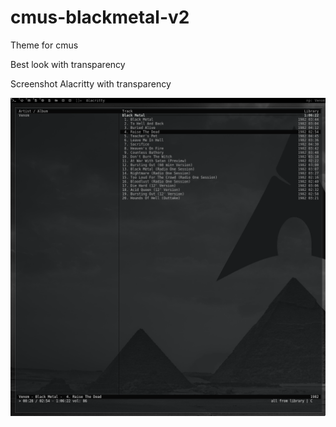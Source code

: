 # cmus-blackmetal-v2
Theme for cmus

Best look with transparency

Screenshot Alacritty with transparency

![screenshot alacritty](https://github.com/nirucon/cmus-blackmetal-v2/blob/main/cmus-blackmetal-v2-trans.png)
